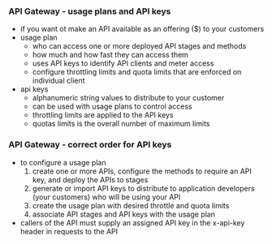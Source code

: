### API Gateway - usage plans and API keys ###
* if you want ot make an API available as an offering ($) to your customers
* usage plan
    * who can access one or more deployed API stages and methods
    * how much and how fast they can access them 
    * uses API keys to identify API clients and meter access
    * configure throttling limits and quota limits that are enforced on individual client
* api keys
    * alphanumeric string values to distribute to your customer
    * can be used with usage plans to control access
    * throttling limits are applied to the API keys
    * quotas limits is the overall number of maximum limits

### API Gateway - correct order for API keys ###
* to configure a usage plan     
    1. create one or more APIs, configure the methods to require an API key, and deploy the APIs to stages
    2. generate or import API keys to distribute to application developers (your customers) who will be using your API
    3. create the usage plan with desired throttle and quota limits 
    4. associate API stages and API keys with the usage plan
* callers of the API must supply an assigned API key in the x-api-key header in requests to the API
